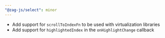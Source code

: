 ```yaml
---
"@zag-js/select": minor
---
```


- Add support for `scrollToIndexFn` to be used with virtualization libraries
- Add support for `highlightedIndex` in the `onHighlightChange` callback
